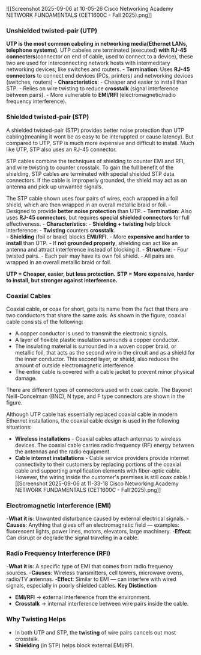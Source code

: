 ![[Screenshot 2025-09-06 at 10-05-26 Cisco Networking Academy NETWORK FUNDAMENTALS (CET1600C - Fall 2025).png]]

### **Unshielded twisted-pair (UTP)**

**UTP is the most common cabeling in networking media(Ethernet LANs, telephone systems)**. UTP cabeles are terminated (executed) **with RJ-45 connecters**(connector on end of cable, used to connect to a device), these two are used for interconnecting network hosts with intermeditary networking devices, like switches and routers.
	- **Termination**: Uses **RJ-45 connectors** to connect end devices (PCs, printers) and networking devices (switches, routers)
	- **Characteristics**:
		- Cheaper and easier to install than STP.
		- Relies on wire twisting to reduce **crosstalk** (signal interference between pairs).
		- More vulnerable to **EMI/RFI** (electromagnetic/radio frequency interference).

### **Shielded twisted-pair (STP)**

A shielded twisted-pair (STP) provides better noise protection than UTP cabling(meaning it wont be as easy to be interuppted or cause latency). But compared to UTP, STP is much more expensive and difficult to install. Much like UTP, STP also uses an RJ-45 connector.  

STP cables combine the techniques of shielding to counter EMI and RFI, and wire twisting to counter crosstalk. To gain the full benefit of the shielding, STP cables are terminated with special shielded STP data connectors. If the cable is improperly grounded, the shield may act as an antenna and pick up unwanted signals.

The STP cable shown uses four pairs of wires, each wrapped in a foil shield, which are then wrapped in an overall metallic braid or foil.
	- Designed to provide **better noise protection** than UTP.
	- **Termination**: Also uses **RJ-45 connectors**, but requires **special shielded connectors** for full effectiveness.
	- **Characteristics**:
		- **Shielding + twisting** help block interference:
	    - **Twisting** counters **crosstalk**.    
	    - **Shielding** (foil or braid) blocks **EMI/RFI**.
	    - More **expensive and harder to install** than UTP.
		- If **not grounded properly**, shielding can act like an antenna and attract interference instead of blocking it.
	- **Structure**:
		- Four twisted pairs.
		- Each pair may have its own foil shield.
		- All pairs are wrapped in an overall metallic braid or foil.

**UTP = Cheaper, easier, but less protection.**
**STP = More expensive, harder to install, but stronger against interference.**

### **Coaxial Cables**

Coaxial cable, or coax for short, gets its name from the fact that there are two conductors that share the same axis. As shown in the figure, coaxial cable consists of the following:

- A copper conductor is used to transmit the electronic signals.
- A layer of flexible plastic insulation surrounds a copper conductor.
- The insulating material is surrounded in a woven copper braid, or metallic foil, that acts as the second wire in the circuit and as a shield for the inner conductor. This second layer, or shield, also reduces the amount of outside electromagnetic interference.
- The entire cable is covered with a cable jacket to prevent minor physical damage.

There are different types of connectors used with coax cable. The Bayonet Neill-Concelman (BNC), N type, and F type connectors are shown in the figure.

Although UTP cable has essentially replaced coaxial cable in modern Ethernet installations, the coaxial cable design is used in the following situations:

- **Wireless installations** - Coaxial cables attach antennas to wireless devices. The coaxial cable carries radio frequency (RF) energy between the antennas and the radio equipment.
- **Cable internet installations** - Cable service providers provide internet connectivity to their customers by replacing portions of the coaxial cable and supporting amplification elements with fiber-optic cable. However, the wiring inside the customer's premises is still coax cable.![[Screenshot 2025-09-06 at 11-33-18 Cisco Networking Academy NETWORK FUNDAMENTALS (CET1600C - Fall 2025).png]]

### **Electromagnetic Interference (EMI)**
-**What it is**: Unwanted disturbance caused by external electrical signals.
-**Causes**: Anything that gives off an electromagnetic field — examples: fluorescent lights, power lines, motors, elevators, large machinery.
-**Effect**: Can disrupt or degrade the signal traveling in a cable.

### **Radio Frequency Interference (RFI)**
-**What it is**: A specific type of EMI that comes from radio frequency sources.
-**Causes**: Wireless transmitters, cell towers, microwave ovens, radio/TV antennas.
-**Effect**: Similar to EMI — can interfere with wired signals, especially in poorly shielded cables.
**Key Distinction**
- **EMI/RFI** → external interference from the environment.
- **Crosstalk** → internal interference between wire pairs inside the cable.
### Why Twisting Helps
- In both UTP and STP, the **twisting** of wire pairs cancels out most crosstalk.    
- **Shielding** (in STP) helps block external EMI/RFI.